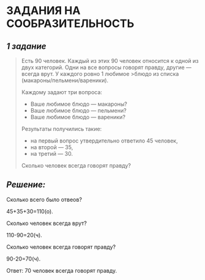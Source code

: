 # ЗАДАНИЯ НА СООБРАЗИТЕЛЬНОСТЬ
## ***1 задание***
> Есть 90 человек. Каждый из этих 90 человек относится к одной из двух категорий. Одни на все вопросы говорят правду, другие — всегда врут. У каждого ровно 1 любимое      >блюдо из списка (макароны/пельмени/вареники). 
> 
>Каждому задают три вопроса:
> + Ваше любимое блюдо — макароны?
> + Ваше любимое блюдо — пельмени?
> + Ваше любимое блюдо — вареники?
>
>Результаты получились такие:
> + на первый вопрос утвердительно ответило 45 человек,
> + на второй — 35,
> + на третий — 30.
> 
> Сколько человек всегда говорят правду?
## ***Решение:***
Сколько всего было отвеов?
 
 45+35+30=110(о).

Сколько человек всегда врут?

  110-90=20(ч).

Сколько человек всегда говорят правду?

  90-20=70(ч).

Ответ: 70 человек всегда говорят правду.
